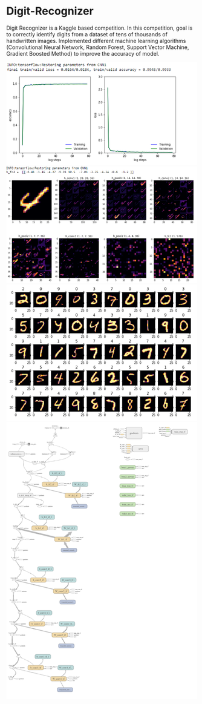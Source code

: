 # Digit-Recognizer
Digit Recognizer is a Kaggle based competition. In this competition, goal is to correctly identify digits from a dataset of tens of thousands of handwritten images. Implemented different machine learning algorithms (Convolutional Neural Network, Random Forest, Support Vector Machine, Gradient Boosted Method) to improve the accuracy of model. 

![Accuracy](/DIGITaCC.PNG)
![Layer visulization](/LAYERVISULIZATION.PNG)
![Prediction on Test dataset](/MODELPREDICTION.PNG)
![Model Architecture](/png.PNG)
